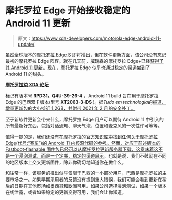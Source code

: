 # 摩托罗拉 Edge 开始接收稳定的 Android 11 更新

> 原文：<https://www.xda-developers.com/motorola-edge-android-11-update/>

虽然全球版本的[摩托罗拉 Edge S](https://www.xda-developers.com/motorola-edge-s-moto-g100-specs-features/) 即将推出，但在软件更新方面，该公司没有忘记最初的摩托罗拉 Edge 阵容。就在几天前，威瑞森的摩托罗拉 Edge+已经[获得了其 Android 11 更新](https://www.xda-developers.com/motorola-edge-verizon-android-11-update/)。现在，摩托罗拉 Edge 似乎也通过稳定的渠道尝到了 Android 11 的甜头。

**[摩托罗拉边 XDA 论坛](https://forum.xda-developers.com/c/motorola-edge.10491/)**

标记有版本号 **RPD31。Q4U-39-26-4** ，Android 11 build 旨在用于摩托罗拉 Edge 的巴西双卡版本(型号 **XT2063-3-DS** )。据*Tudo em technologia*的[报道，增量更新包的大小接近 1.2GB，并附带 2021 年 2 月的安全补丁。](https://tudoemtecnologia.com/motorola-edge-recebe-android-11-no-brasil/)

至于新软件更新会带来什么，摩托罗拉 Edge 用户可以期待 Android 11 中引入的所有最新好东西，包括对话通知、聊天气泡、位置和麦克风的一次性许可等等。

值得一提的是，我们还没有在摩托罗拉的[官方知识库中找到任何关于摩托罗拉 Edge(代号:“赛车”)的 Android 11 内核源代码的参考。然而，对应于前述版本的 Fastboot-flashable 固件包已经可以从摩托罗拉更新服务器下载，这意味着这不是一个浸泡测试，而是一个](https://github.com/MotorolaMobilityLLC)[定期、稳定的渠道展示](https://www.xda-developers.com/motorola-android-11-update-release-date/)。也就是说，我们不鼓励在不同的地区版本上交叉更新固件，除非你确切地知道你在做什么。

和往常一样，该服务的推出似乎仅限于巴西的一小部分用户，巴西是摩托罗拉的主要市场之一。如果早期采用者的反馈没有提到重大错误，我们可能会看到更新在稍后的日期在其他市场如墨西哥和欧洲可用。如果公司选择浸泡测试，如果一个版本在线泄露，或者如果稳定的更新变得可用，我们会让你知道。